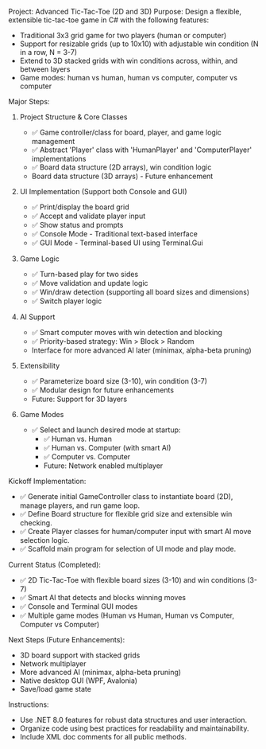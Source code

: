 Project: Advanced Tic-Tac-Toe (2D and 3D)
Purpose: Design a flexible, extensible tic-tac-toe game in C# with the following features:
  - Traditional 3x3 grid game for two players (human or computer)
  - Support for resizable grids (up to 10x10) with adjustable win condition (N in a row, N = 3-7)
  - Extend to 3D stacked grids with win conditions across, within, and between layers
  - Game modes: human vs human, human vs computer, computer vs computer

Major Steps:
1. Project Structure & Core Classes
   - ✅ Game controller/class for board, player, and game logic management
   - ✅ Abstract 'Player' class with 'HumanPlayer' and 'ComputerPlayer' implementations
   - ✅ Board data structure (2D arrays), win condition logic
   - Board data structure (3D arrays) - Future enhancement

2. UI Implementation (Support both Console and GUI)
   - ✅ Print/display the board grid
   - ✅ Accept and validate player input
   - ✅ Show status and prompts
   - ✅ Console Mode - Traditional text-based interface
   - ✅ GUI Mode - Terminal-based UI using Terminal.Gui

3. Game Logic
   - ✅ Turn-based play for two sides
   - ✅ Move validation and update logic
   - ✅ Win/draw detection (supporting all board sizes and dimensions)
   - ✅ Switch player logic

4. AI Support
   - ✅ Smart computer moves with win detection and blocking
   - ✅ Priority-based strategy: Win > Block > Random
   - Interface for more advanced AI later (minimax, alpha-beta pruning)

5. Extensibility
   - ✅ Parameterize board size (3-10), win condition (3-7)
   - ✅ Modular design for future enhancements
   - Future: Support for 3D layers

6. Game Modes
   - ✅ Select and launch desired mode at startup:
     - ✅ Human vs. Human
     - ✅ Human vs. Computer (with smart AI)
     - ✅ Computer vs. Computer
     - Future: Network enabled multiplayer

Kickoff Implementation:
- ✅ Generate initial GameController class to instantiate board (2D), manage players, and run game loop.
- ✅ Define Board structure for flexible grid size and extensible win checking.
- ✅ Create Player classes for human/computer input with smart AI move selection logic.
- ✅ Scaffold main program for selection of UI mode and play mode.

Current Status (Completed):
- ✅ 2D Tic-Tac-Toe with flexible board sizes (3-10) and win conditions (3-7)
- ✅ Smart AI that detects and blocks winning moves
- ✅ Console and Terminal GUI modes
- ✅ Multiple game modes (Human vs Human, Human vs Computer, Computer vs Computer)

Next Steps (Future Enhancements):
- 3D board support with stacked grids
- Network multiplayer
- More advanced AI (minimax, alpha-beta pruning)
- Native desktop GUI (WPF, Avalonia)
- Save/load game state

Instructions:
- Use .NET 8.0 features for robust data structures and user interaction.
- Organize code using best practices for readability and maintainability.
- Include XML doc comments for all public methods.
